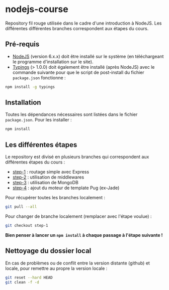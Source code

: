 # nodejs-course

Repository fil rouge utilisée dans le cadre d'une introduction à NodeJS. Les différentes différentes branches correspondent aux étapes du cours.


## Pré-requis

* [NodeJS](https://nodejs.org/) (version 6.x.x) doit être installé sur le système (en téléchargeant le programme d'installation sur le site).
* [Typings](https://github.com/typings/typings) (> 1.0.0) doit également être installé (après NodeJS) avec le commande suivante pour que le script de post-install du fichier `package.json` fonctionne :

```bash
npm install -g typings
```

## Installation

Toutes les dépendances nécessaires sont listées dans le fichier `package.json`. Pour les installer :

```bash
npm install
```

## Les différentes étapes

Le repository est divisé en plusieurs branches qui correspondent aux différentes étapes du cours :

* [step-1](https://github.com/Pierrci/nodejs-course/tree/step-1) : routage simple avec Express
* [step-2](https://github.com/Pierrci/nodejs-course/tree/step-2) : utilisation de middlewares
* [step-3](https://github.com/Pierrci/nodejs-course/tree/step-3) : utilisation de MongoDB
* [step-4](https://github.com/Pierrci/nodejs-course/tree/step-4) : ajout du moteur de template Pug (ex-Jade)

Pour récupérer toutes les branches localement :

```bash
git pull --all
```

Pour changer de branche localement (remplacer avec l'étape voulue) :

```bash
git checkout step-1
```

__Bien penser à lancer un `npm install` à chaque passage à l'étape suivante !__

## Nettoyage du dossier local

En cas de problèmes ou de conflit entre la version distante (github) et locale, pour remettre au propre la version locale :

```bash
git reset --hard HEAD
git clean -f -d
```
